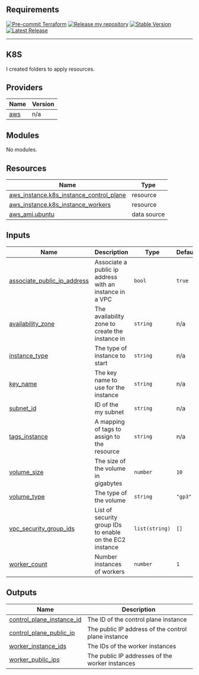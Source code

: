 ## Requirements

[![Pre-commit Terraform](https://github.com/aureliomalheiros/aws-modules-terraform/actions/workflows/terraform-lint.yaml/badge.svg?branch=main)](https://github.com/aureliomalheiros/aws-modules-terraform/actions/workflows/terraform-lint.yaml)
[![Release my repository](https://github.com/aureliomalheiros/aws-modules-terraform/actions/workflows/release.yml/badge.svg)](https://github.com/aureliomalheiros/aws-modules-terraform/actions/workflows/release.yml)
[![Stable Version](https://img.shields.io/github/v/tag/aureliomalheiros/aws-modules-terraform)](https://img.shields.io/github/v/tag/aureliomalheiros/aws-modules-terraform)
[![Latest Release](https://img.shields.io/github/v/release/aureliomalheiros/aws-modules-terraform?color=%233D9970)](https://img.shields.io/github/v/release/aureliomalheiros/aws-modules-terraform?color=%233D9970)


---
**K8S**
---

I created folders to apply resources.

## Providers

| Name | Version |
|------|---------|
| <a name="provider_aws"></a> [aws](#provider\_aws) | n/a |

## Modules

No modules.

## Resources

| Name | Type |
|------|------|
| [aws_instance.k8s_instance_control_plane](https://registry.terraform.io/providers/hashicorp/aws/latest/docs/resources/instance) | resource |
| [aws_instance.k8s_instance_workers](https://registry.terraform.io/providers/hashicorp/aws/latest/docs/resources/instance) | resource |
| [aws_ami.ubuntu](https://registry.terraform.io/providers/hashicorp/aws/latest/docs/data-sources/ami) | data source |

## Inputs

| Name | Description | Type | Default | Required |
|------|-------------|------|---------|:--------:|
| <a name="input_associate_public_ip_address"></a> [associate\_public\_ip\_address](#input\_associate\_public\_ip\_address) | Associate a public ip address with an instance in a VPC | `bool` | `true` | no |
| <a name="input_availability_zone"></a> [availability\_zone](#input\_availability\_zone) | The availability zone to create the instance in | `string` | n/a | yes |
| <a name="input_instance_type"></a> [instance\_type](#input\_instance\_type) | The type of instance to start | `string` | n/a | yes |
| <a name="input_key_name"></a> [key\_name](#input\_key\_name) | The key name to use for the instance | `string` | n/a | yes |
| <a name="input_subnet_id"></a> [subnet\_id](#input\_subnet\_id) | ID of the my subnet | `string` | n/a | yes |
| <a name="input_tags_instance"></a> [tags\_instance](#input\_tags\_instance) | A mapping of tags to assign to the resource | `string` | n/a | yes |
| <a name="input_volume_size"></a> [volume\_size](#input\_volume\_size) | The size of the volume in gigabytes | `number` | `10` | no |
| <a name="input_volume_type"></a> [volume\_type](#input\_volume\_type) | The type of the volume | `string` | `"gp3"` | no |
| <a name="input_vpc_security_group_ids"></a> [vpc\_security\_group\_ids](#input\_vpc\_security\_group\_ids) | List of security group IDs to enable on the EC2 instance | `list(string)` | `[]` | no |
| <a name="input_worker_count"></a> [worker\_count](#input\_worker\_count) | Number instances of workers | `number` | `1` | no |

## Outputs

| Name | Description |
|------|-------------|
| <a name="output_control_plane_instance_id"></a> [control\_plane\_instance\_id](#output\_control\_plane\_instance\_id) | The ID of the control plane instance |
| <a name="output_control_plane_public_ip"></a> [control\_plane\_public\_ip](#output\_control\_plane\_public\_ip) | The public IP address of the control plane instance |
| <a name="output_worker_instance_ids"></a> [worker\_instance\_ids](#output\_worker\_instance\_ids) | The IDs of the worker instances |
| <a name="output_worker_public_ips"></a> [worker\_public\_ips](#output\_worker\_public\_ips) | The public IP addresses of the worker instances |